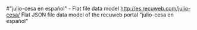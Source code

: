 #"julio-cesa en español" - Flat file data model
http://es.recuweb.com/julio-cesa/
Flat JSON file data model of the recuweb portal "julio-cesa en español"
